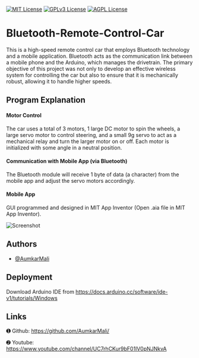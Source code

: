 


[![MIT License](https://img.shields.io/badge/License-MIT-green.svg)](https://choosealicense.com/licenses/mit/)
[![GPLv3 License](https://img.shields.io/badge/License-GPL%20v3-yellow.svg)](https://opensource.org/licenses/)
[![AGPL License](https://img.shields.io/badge/license-AGPL-blue.svg)](http://www.gnu.org/licenses/agpl-3.0)


# Bluetooth-Remote-Control-Car


This is a high-speed remote control car that employs Bluetooth technology and a mobile application. Bluetooth acts as the communication link between a mobile phone and the Arduino, which manages the drivetrain. The primary objective of this project was not only to develop an effective wireless system for controlling the car but also to ensure that it is mechanically robust, allowing it to handle higher speeds.

## Program Explanation

#### Motor Control
The car uses a total of 3 motors, 1 large DC motor to spin the wheels, a large servo motor to control steering, and a small 9g servo to act as a mechanical relay and turn the larger motor on or off. Each motor is initialized with some angle in a neutral position.

#### Communication with Mobile App (via Bluetooth)
The Bluetooth module will receive 1 byte of data (a character) from the mobile app and adjust the servo motors accordingly.

#### Mobile App
GUI programmed and designed in MIT App Inventor (Open .aia file in MIT App Inventor).


![Screenshot](https://i.ibb.co/KX71F6w/Screenshot-2024-09-27-220252.png)




## Authors

- [@AumkarMali](https://www.github.com/AumkarMali)


## Deployment

Download Arduino IDE from https://docs.arduino.cc/software/ide-v1/tutorials/Windows


## Links

➊ Github: https://github.com/AumkarMali/

➋ Youtube: https://www.youtube.com/channel/UC7rhCKur9bF01lV0pNJNkvA



